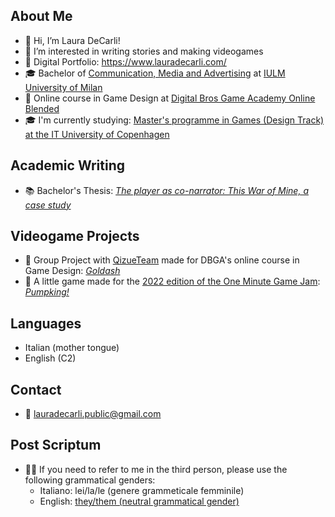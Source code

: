 ## About Me
- 🐬 Hi, I’m Laura DeCarli!
- 👀 I’m interested in writing stories and making videogames
- 📓 Digital Portfolio: https://www.lauradecarli.com/
- 🎓 Bachelor of [Communication, Media and Advertising](https://www.iulm.it/en/offerta-formativa/corsi-di-lauree-triennali/comunicazione-media-pubblicita/comunicazione-media-pubblicita) at [IULM University of Milan](https://www.iulm.it/en/iulm#chi-siamo)
- 📜 Online course in Game Design at [Digital Bros Game Academy Online Blended](https://dbgameacademy.it/online-blended-game-design/)
- 🎓 I'm currently studying: [Master's programme in Games (Design Track) at the IT University of Copenhagen](https://en.itu.dk/Programmes/MSc-Programmes/Games)

## Academic Writing
- 📚 Bachelor's Thesis: [_The player as co-narrator: This War of Mine, a case study_](https://digger.iulm.it/permalink/39IUL_INST/1vu6krd/alma992565045304206)

## Videogame Projects
- 👾 Group Project with [QizueTeam](https://github.com/Qizue-Team) made for DBGA's online course in Game Design: [_Goldash_](https://pokedev.itch.io/goldash)
- 🎃 A little game made for the [2022 edition of the One Minute Game Jam](https://itch.io/jam/one-minute-game-jam-8): [_Pumpking!_](https://acemoisan.itch.io/pumpking)

## Languages
- Italian (mother tongue)
- English (C2)

## Contact
- 📧 lauradecarli.public@gmail.com

## Post Scriptum
- 🏳️‍🌈 If you need to refer to me in the third person, please use the following grammatical genders:
   - Italiano: lei/la/le (genere grammeticale femminile)
   - English: [they/them (neutral grammatical gender)](https://en.wikipedia.org/wiki/Singular_they)

<!---
LauraDec/LauraDec is a ✨ special ✨ repository because its `README.md` (this file) appears on your GitHub profile.
You can click the Preview link to take a look at your changes.
--->

